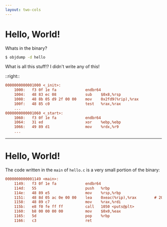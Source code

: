 ```yaml
---
layout: two-cols
---
```


# Hello, World!

Whats in the binary?

```bash
$ objdump -d hello
```

What is all this stuff!? I didn't write any of this!

::right::

```ini {all|1,7|2|3}
0000000000001000 <_init>:
    1000:	f3 0f 1e fa          	endbr64
    1004:	48 83 ec 08          	sub    $0x8,%rsp
    1008:	48 8b 05 d9 2f 00 00 	mov    0x2fd9(%rip),%rax
    100f:	48 85 c0             	test   %rax,%rax
    ...
0000000000001060 <_start>:
    1060:	f3 0f 1e fa          	endbr64
    1064:	31 ed                	xor    %ebp,%ebp
    1066:	49 89 d1             	mov    %rdx,%r9
    ...
```

<!--
First Click:
This are the start addresses and names of the functions. See we have 2 functions here

Second Click:
address: machine code assembly representation

-->

---

# Hello, World!

The code written in the `main` of `hello.c` is a very small portion of the binary:

```ini {all|7|8-9}
0000000000001149 <main>:
    1149:	f3 0f 1e fa          	endbr64
    114d:	55                   	push   %rbp
    114e:	48 89 e5             	mov    %rsp,%rbp
    1151:	48 8d 05 ac 0e 00 00 	lea    0xeac(%rip),%rax        # 2004 <_IO_stdin_used+0x4>
    1158:	48 89 c7             	mov    %rax,%rdi
    115b:	e8 f0 fe ff ff       	call   1050 <puts@plt>
    1160:	b8 00 00 00 00       	mov    $0x0,%eax
    1165:	5d                   	pop    %rbp
    1166:	c3                   	ret
```

